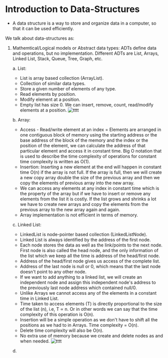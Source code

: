 # Introduction to Data-Structures

* A data structure is a way to store and organize data in a computer, so that it can be used efficiently.

We talk about data-structures as:
1. Mathemtical/Logical models or Abstract data types: ADTs define data and operations, but no implementation. Different ADTs are List, Arrays, Linked List, Stack, Queue, Tree, Graph, etc.

     a.  List:
     - List is array based collection (ArrayList).
     - Collection of similar data types.
     - Store a given number of elements of any type.
     - Read elements by position.
     - Modify element at a position.
     - Empty list has size 0. We can insert, remove, count, read/modify elements at a position.
          ![tttt](https://user-images.githubusercontent.com/93812163/235986171-59c31855-a6a3-43ae-956e-281f3f973217.png)
     
      b. Array:
      - Access - Read/write element at an index = Elements are arranged in one contiguous block of memory using the starting address or the base address of the block of the memory and the index or the position of the element, we can calculate the address of that particular element and access it in constant time. Big O notation that is used to describe the time complexity of operations for constant time complexity is written as O(1).
      - Insertion: Inserting a new element at the end will happen in constant time O(n) if the array is not full. If the array is full, then we will create a new copy array double the size of the previous array and then we copy the elements of previous array into the new array.
      - We can access any elements at any index in constant time which is the property of the array but if we have to insert or remove any elements from the list it is costly. If the list grows and shrinks a lot we have to create new arrays and copy the elements from the previous array to the new array again and again.
      - Array implementation is not efficient in terms of memory.
     
     c. Linked List:
     - LinkedList is node-pointer based collection (LinkedListNode).
     - Linked List is always identified by the address of the first node.
     - Each node stores the data as well as the link/points to the next node. First node is also called the head node, and the only information of the list which we keep all the time is address of the head/first node.
     - Address of the head/first node gives us access of the complete list.
     - Address of the last node is null or 0, which means that the last node doesn't point to any other node.
     - If we want to add anything to a linked list, we will create an independent node and assign this independent node's address to the previously last node address which contained null/0.
     - Unlike Arrays we cannot access any of the elements in a constant time in Linked List.
     - Time taken to access elements (T) is directly proportional to the size of the list (n), i.e, T ∝ n. Or in other words we can say that the time complexity of this operation is O(n).
     - Insertion will be a simple operation as we don't have to shift all the positions as we had to in Arrays. Time complexity = O(n).
     - Delete time complexity will also be O(n).
     - No extra use of memory because we create and delete nodes as and when needed.
     ![tttt](https://user-images.githubusercontent.com/93812163/236188922-0eabe460-332e-4fb7-9519-be19c55ca619.png)
     
     d. 




      
